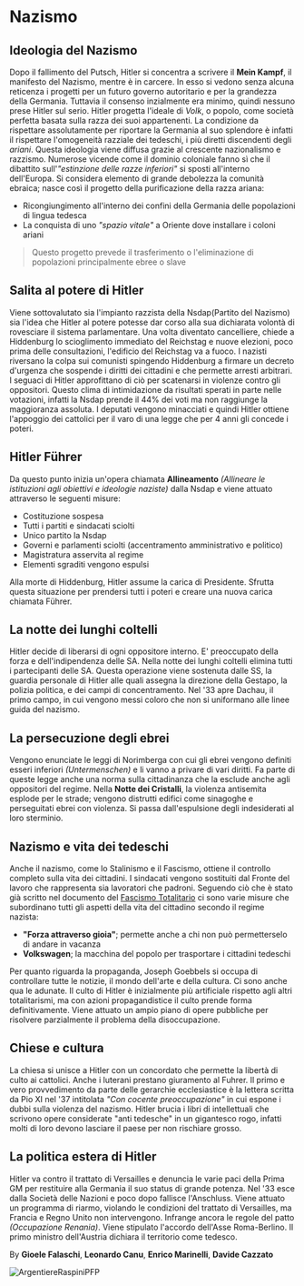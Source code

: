 # Nazismo

## Ideologia del Nazismo
Dopo il fallimento del Putsch, Hitler si concentra a scrivere il **Mein Kampf**, il manifesto del Nazismo, mentre è in carcere. In esso si vedono senza alcuna reticenza i progetti per un futuro governo autoritario e per la grandezza della Germania. Tuttavia il consenso inzialmente era minimo, quindi nessuno prese Hitler sul serio.
Hitler progetta l'ideale di *Volk*, o popolo, come società perfetta basata sulla razza dei suoi appartenenti.
La condizione da rispettare assolutamente per riportare la Germania al suo splendore è infatti il rispettare l'omogeneità razziale dei tedeschi, i più diretti discendenti degli *ariani*.
Questa ideologia viene diffusa grazie al crescente nazionalismo e razzismo.
Numerose vicende come il dominio coloniale fanno sì che il dibattito sull'*"estinzione delle razze inferiori"* si sposti all'interno dell'Europa.
Si considera elemento di grande debolezza la comunità ebraica; nasce così il progetto della purificazione della razza ariana:
- Ricongiungimento all'interno dei confini della Germania delle popolazioni di lingua tedesca
- La conquista di uno *"spazio vitale"* a Oriente dove installare i coloni ariani

> Questo progetto prevede il trasferimento o l'eliminazione di popolazioni principalmente ebree o slave

## Salita al potere di Hitler
Viene sottovalutato sia l'impianto razzista della Nsdap(Partito del Nazismo) sia l'idea che Hitler al potere potesse dar corso alla sua dichiarata volontà di rovesciare il sistema parlamentare.
Una volta diventato cancelliere, chiede a Hiddenburg lo scioglimento immediato del Reichstag e nuove elezioni, poco prima delle consultazioni, l'edificio del Reichstag va a fuoco.
I nazisti riversano la colpa sui comunisti spingendo Hiddenburg a firmare un decreto d'urgenza che sospende i diritti dei cittadini e che permette arresti arbitrari. I seguaci di Hitler approfittano di ciò per scatenarsi in violenze contro gli oppositori. Questo clima di intimidazione da risultati sperati in parte nelle votazioni, infatti la Nsdap prende il 44% dei voti ma non raggiunge la maggioranza assoluta. I deputati vengono minacciati e quindi Hitler ottiene l'appoggio dei cattolici per il varo di una legge che per 4 anni gli concede i poteri.

## Hitler Führer
Da questo punto inizia un'opera chiamata **Allineamento** *(Allineare le istituzioni agli obiettivi e ideologie naziste)* dalla Nsdap e viene attuato attraverso le seguenti misure:
- Costituzione sospesa
- Tutti i partiti e sindacati sciolti
- Unico partito la Nsdap
- Governi e parlamenti sciolti (accentramento amministrativo e politico)
- Magistratura asservita al regime
- Elementi sgraditi vengono espulsi

Alla morte di Hiddenburg, Hitler assume la carica di Presidente. Sfrutta questa situazione per prendersi tutti i poteri e creare una nuova carica chiamata Führer.

## La notte dei lunghi coltelli
Hitler decide di liberarsi di ogni oppositore interno. E' preoccupato della forza e dell'indipendenza delle SA. Nella notte dei lunghi coltelli elimina tutti i partecipanti delle SA.
Questa operazione viene sostenuta dalle SS, la guardia personale di Hitler alle quali assegna la direzione della Gestapo, la polizia politica, e dei campi di concentramento.
Nel '33 apre Dachau, il primo campo, in cui vengono messi coloro che non si uniformano alle linee guida del nazismo.

## La persecuzione degli ebrei
Vengono enunciate le leggi di Norimberga con cui gli ebrei vengono definiti esseri inferiori *(Untermenschen)* e li vanno a privare di vari diritti. Fa parte di queste legge anche una norma sulla cittadinanza che la esclude anche agli oppositori del regime.
Nella **Notte dei Cristalli**, la violenza antisemita esplode per le strade; vengono distrutti edifici come sinagoghe e perseguitati ebrei con violenza.
Si passa dall'espulsione degli indesiderati al loro sterminio.

## Nazismo e vita dei tedeschi
Anche il nazismo, come lo Stalinismo e il Fascismo, ottiene il controllo completo sulla vita dei cittadini.
I sindacati vengono sostituiti dal Fronte del lavoro che rappresenta sia lavoratori che padroni.
Seguendo ciò che è stato già scritto nel documento del [Fascismo Totalitario](Storia/Fascismo_Totalitario.md) ci sono varie misure che subordinano tutti gli aspetti della vita del cittadino secondo il regime nazista:
- **"Forza attraverso gioia"**; permette anche a chi non può permetterselo di andare in vacanza
- **Volkswagen**; la macchina del popolo per trasportare i cittadini tedeschi

Per quanto riguarda la propaganda, Joseph Goebbels si occupa di controllare tutte le notizie, il mondo dell'arte e della cultura.
Ci sono anche qua le adunate.
Il culto di Hitler è inizialmente più artificiale rispetto agli altri totalitarismi, ma con azioni propagandistice il culto prende forma definitivamente.
Viene attuato un ampio piano di opere pubbliche per risolvere parzialmente il problema della disoccupazione.

## Chiese e cultura
La chiesa si unisce a Hitler con un concordato che permette la libertà di culto ai cattolici. Anche i luterani prestano giuramento al Fuhrer. Il primo e vero provvedimento da parte delle gerarchie ecclesiastice è la lettera scritta da Pio XI nel '37 intitolata *"Con cocente preoccupazione"* in cui espone i dubbi sulla violenza del nazismo.
Hitler brucia i libri di intellettuali che scrivono opere considerate "anti tedesche" in un gigantesco rogo, infatti molti di loro devono lasciare il paese per non rischiare grosso.

## La politica estera di Hitler
Hitler va contro il trattato di Versailles e denuncia le varie paci della Prima GM per restituire alla Germania il suo status di grande potenza.
Nel '33 esce dalla Società delle Nazioni e poco dopo fallisce l'Anschluss.
Viene attuato un programma di riarmo, violando le condizioni del trattato di Versailles, ma Francia e Regno Unito non intervengono.
Infrange ancora le regole del patto *(Occupazione Renania)*.
Viene stipulato l'accordo dell'Asse Roma-Berlino.
Il primo ministro dell'Austria dichiara il territorio come tedesco.

By **Gioele Falaschi**, **Leonardo Canu**, **Enrico Marinelli**, **Davide Cazzato**

![ArgentiereRaspiniPFP](https://github.com/Canu-leonardo-principal/Appunti5BIA/assets/94641181/8f99a9c8-62ad-4516-a7d7-03bf1c85921b)


